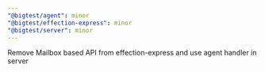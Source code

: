 ```yaml
---
"@bigtest/agent": minor
"@bigtest/effection-express": minor
"@bigtest/server": minor
---
```


Remove Mailbox based API from effection-express and use agent handler in server
